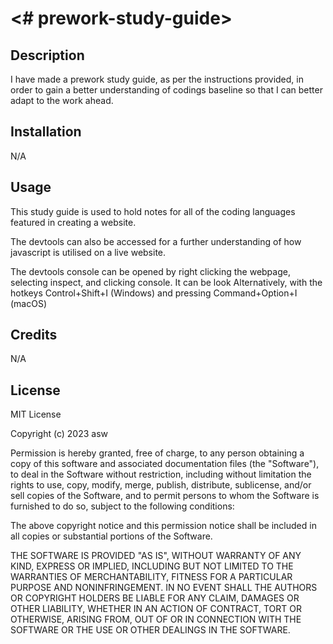 # <# prework-study-guide>

## Description

I have made a prework study guide, as per the instructions provided, in order to gain a better understanding of codings baseline so that I can better adapt to the work ahead.

## Installation

N/A

## Usage

This study guide is used to hold notes for all of the coding languages featured in creating a website. 

The devtools can also be accessed for a further understanding of how javascript is utilised on a live website.

The devtools console can be opened by right clicking the webpage, selecting inspect, and clicking console. It can be look
Alternatively, with the hotkeys Control+Shift+I (Windows) and pressing Command+Option+I (macOS)

## Credits

N/A

## License

MIT License

Copyright (c) 2023 asw

Permission is hereby granted, free of charge, to any person obtaining a copy
of this software and associated documentation files (the "Software"), to deal
in the Software without restriction, including without limitation the rights
to use, copy, modify, merge, publish, distribute, sublicense, and/or sell
copies of the Software, and to permit persons to whom the Software is
furnished to do so, subject to the following conditions:

The above copyright notice and this permission notice shall be included in all
copies or substantial portions of the Software.

THE SOFTWARE IS PROVIDED "AS IS", WITHOUT WARRANTY OF ANY KIND, EXPRESS OR
IMPLIED, INCLUDING BUT NOT LIMITED TO THE WARRANTIES OF MERCHANTABILITY,
FITNESS FOR A PARTICULAR PURPOSE AND NONINFRINGEMENT. IN NO EVENT SHALL THE
AUTHORS OR COPYRIGHT HOLDERS BE LIABLE FOR ANY CLAIM, DAMAGES OR OTHER
LIABILITY, WHETHER IN AN ACTION OF CONTRACT, TORT OR OTHERWISE, ARISING FROM,
OUT OF OR IN CONNECTION WITH THE SOFTWARE OR THE USE OR OTHER DEALINGS IN THE
SOFTWARE.

